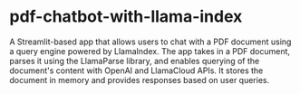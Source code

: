 # pdf-chatbot-with-llama-index
A Streamlit-based app that allows users to chat with a PDF document using a query engine powered by LlamaIndex. The app takes in a PDF document, parses it using the LlamaParse library, and enables querying of the document's content with OpenAI and LlamaCloud APIs. It stores the document in memory and provides responses based on user queries.

